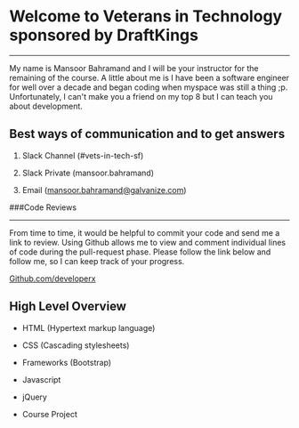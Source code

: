 Welcome to Veterans in Technology sponsored by DraftKings
=========================
---------------------------------------------
My name is Mansoor Bahramand and I will be your instructor for the remaining of the course. A little about me is I have been a software engineer for well over a decade and began coding when myspace was still a thing ;p. Unfortunately, I can't make you a friend on my top 8 but I can teach you about development.


Best ways of communication and to get answers
---

1. Slack Channel (#vets-in-tech-sf)

2. Slack Private (mansoor.bahramand)

3. Email (mansoor.bahramand@galvanize.com)

###Code Reviews
___

From time to time, it would be helpful to commit your code and send me a link to review. Using Github allows me to view and comment individual lines of code during the pull-request phase. Please follow the link below and follow me, so I can keep track of your progress.

[Github.com/developerx](https://github.com/developerX)



High Level Overview
--- 

- HTML (Hypertext markup language)

- CSS (Cascading stylesheets)

- Frameworks (Bootstrap) 

- Javascript 

- jQuery 

- Course Project 